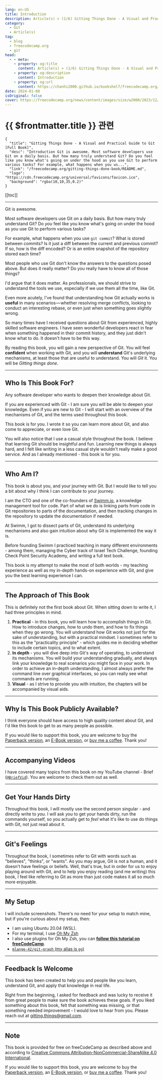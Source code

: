 ```yaml
---
lang: en-US
title: Introduction
description: Article(s) > (1/6) Gitting Things Done - A Visual and Practical Guide to Git [Full Book] 
category: 
  - Git
  - Article(s)
tag: 
  - blog
  - freecodecamp.org
  - git
head:
  - - meta:
    - property: og:title
      content: Article(s) > (1/6) Gitting Things Done - A Visual and Practical Guide to Git [Full Book]
    - property: og:description
      content: Introduction
    - property: og:url
      content: https://chanhi2000.github.io/bookshelf/freecodecamp.org/gitting-things-done-book/introduction.html
date: 2024-01-08
isOriginal: false
cover: https://freecodecamp.org/news/content/images/size/w2000/2023/12/Gitting-Things-Done-Cover-with-Photo.png
---
```


# {{ $frontmatter.title }} 관련

```component VPCard
{
  "title": "Gitting Things Done - A Visual and Practical Guide to Git [Full Book]",
  "desc": "Introduction Git is awesome. Most software developers use Git on a daily basis. But how many truly understand Git? Do you feel like you know what's going on under the hood as you use Git to perform various tasks? For example, what happens when you us...",
  "link": "/freecodecamp.org/gitting-things-done-book/README.md",
  "logo": "https://cdn.freecodecamp.org/universal/favicons/favicon.ico",
  "background": "rgba(10,10,35,0.2)"
}
```

[[toc]]

---

<SiteInfo
  name="Gitting Things Done - A Visual and Practical Guide to Git [Full Book]"
  desc="Introduction Git is awesome. Most software developers use Git on a daily basis. But how many truly understand Git? Do you feel like you know what's going on under the hood as you use Git to perform various tasks? For example, what happens when you us..."
  url="https://freecodecamp.org/news/gitting-things-done-book/"
  logo="https://cdn.freecodecamp.org/universal/favicons/favicon.ico"
  preview="https://freecodecamp.org/news/content/images/size/w2000/2023/12/Gitting-Things-Done-Cover-with-Photo.png"/>

Git is awesome.

Most software developers use Git on a daily basis. But how many truly understand Git? Do *you* feel like you know what's going on under the hood as you use Git to perform various tasks?

For example, what happens when you use `git commit`? What is stored between commits? Is it just a diff between the current and previous commit? If so, how is the diff encoded? Or is an entire snapshot of the repository stored each time?

Most people who use Git don't know the answers to the questions posed above. But does it really matter? Do you really have to know all of those things?

I'd argue that it does matter. As professionals, we should strive to understand the tools we use, especially if we use them all the time, like Git.

Even more acutely, I've found that understanding how Git actually works is **useful** in many scenarios — whether resolving merge conflicts, looking to conduct an interesting rebase, or even just when something goes slightly wrong.

So many times have I received questions about Git from experienced, highly skilled software engineers. I have seen wonderful developers react in fear when something happened in their commit history, and they just didn't know what to do. It doesn't have to be this way.

By reading this book, you will gain a new perspective of Git. You will feel **confident** when working with Git, and you will **understand** Git's underlying mechanisms, at least those that are useful to understand. You will *Git* it. You will be *Gitting things done*.

---

## Who Is This Book For?

Any software developer who wants to deepen their knowledge about Git.

If you are experienced with Git - I am sure you will be able to deepen your knowledge. Even if you are new to Git - I will start with an overview of the mechanisms of Git, and the terms used throughout this book.

This book is for you. I wrote it so you can learn more about Git, and also come to appreciate, or even love Git.

You will also notice that I use a casual style throughout the book. I believe that learning Git should be insightful and fun. Learning new things is always hard, and I felt like writing in a less casual style wouldn't really make a good service. And as I already mentioned - this book is for you.

---

## Who Am I?

This book is about you, and your journey with Git. But I would like to tell you a bit about why I think I can contribute to your journey.

I am the CTO and one of the co-founders of [<FontIcon icon="fas fa-globe"/>Swimm.io](https://swimm.io), a knowledge management tool for code. Part of what we do is linking parts from code in Git repositories to parts of the documentation, and then tracking changes in the repository to update the documentation if needed.

At Swimm, I got to dissect parts of Git, understand its underlying mechanisms and also gain intuition about why Git is implemented the way it is.

Before founding Swimm I practiced teaching in many different environments - among them, managing the Cyber track of Israel Tech Challenge, founding Check Point Security Academy, and writing a full text book.

This book is my attempt to make the most of both worlds - my teaching experience as well as my in-depth hands-on experience with Git, and give you the best learning experience I can.

---

## The Approach of This Book

This is definitely not the first book about Git. When sitting down to write it, I had three principles in mind.

1. **Practical** - in this book, you will learn how to accomplish things in Git. How to introduce changes, how to undo them, and how to fix things when they go wrong. You will understand how Git works not just for the sake of understanding, but with a practical mindset. I sometimes refer to this as the "practicality principle" - which guides me in deciding whether to include certain topics, and to what extent.
2. **In depth** - you will dive deep into Git's way of operating, to understand its mechanisms. You will build your understanding gradually, and always link your knowledge to real scenarios you might face in your work. In order to achieve an in-depth understanding, I almost always prefer the command line over graphical interfaces, so you can really see what commands are running.
3. **Visual** - as I strive to provide you with intuition, the chapters will be accompanied by visual aids.

---

## Why Is This Book Publicly Available?

I think everyone should have access to high quality content about Git, and I'd like this book to get to as many people as possible.

If you would like to support this book, you are welcome to buy the [<FontIcon icon="fa-brands fa-amazon"/>Paperback version](https://amazon.com/dp/B0CQXTJ5V5), an [<FontIcon icon="fas fa-globe"/>E-Book version](https://buymeacoffee.com/omerr/e/197232), or [<FontIcon icon="fas fa-globe"/>buy me a coffee](https://buymeacoffee.com/omerr). Thank you!

---

## Accompanying Videos

I have covered many topics from this book on my YouTube channel - Brief ([<FontIcon icon="fa-brands fa-youtube"/>`@BriefVid`](https://youtube.com/@BriefVid)). You are welcome to check them out as well.

---

## Get Your Hands Dirty

Throughout this book, I will mostly use the second person singular - and directly write to *you*. I will ask *you* to get your hands dirty, run the commands yourself, so you actually get to *feel* what it's like to use do things with Git, not just read about it.

---

## Git's Feelings

Throughout the book, I sometimes refer to Git with words such as "believes", "thinks", or "wants". As you may argue, Git is not a human, and it doesn't have feelings or beliefs. Well, that's true, but in order for us to enjoy playing around with Git, and to help you enjoy reading (and me writing) this book, I feel like referring to Git as more than just code makes it all so much more enjoyable.

---

## My Setup

I will include screenshots. There's no need for your setup to match mine, but if you're curious about my setup, then:

- I am using Ubuntu 20.04 (WSL).
- For my terminal, I use [<FontIcon icon="fas fa-globe"/>Oh My Zsh](https://ohmyz.sh/)
- I also use plugins for Oh My Zsh, you can [**follow this tutorial on freeCodeCamp**](/freecodecamp.org/jazz-up-your-zsh-terminal-in-seven-steps-a-visual-guide.md).
- [<FontIcon icon="iconfont icon-github"/>`mlange-42/git-graph` (my alias is `gg`)](https://github.com/mlange-42/git-graph)

---

## Feedback Is Welcome

This book has been created to help you and people like you learn, understand Git, and apply that knowledge in real life. 

Right from the beginning, I asked for feedback and was lucky to receive it from great people to make sure the book achieves these goals. If you liked something about this book, felt that something was missing, or that something needed improvement - I would love to hear from you. Please reach out at [<FontIcon icon="fas fa-envelope"/>gitting.things@gmail.com](mailto:gitting.things@gmail.com).

---

## Note

This book is provided for free on freeCodeCamp as described above and according to [<FontIcon icon="fas fa-globe"/>Creative Commons Attribution-NonCommercial-ShareAlike 4.0 International](https://creativecommons.org/licenses/by-nc-sa/4.0/deed.en).

If you would like to support this book, you are welcome to buy the [<FontIcon icon="fa-brands fa-amazon"/>Paperback version](https://amazon.com/dp/B0CQXTJ5V5), an [<FontIcon icon="fas fa-globe"/>E-Book version](https://buymeacoffee.com/omerr/e/197232), or [<FontIcon icon="fas fa-globe"/>buy me a coffee](https://buymeacoffee.com/omerr). Thank you!
